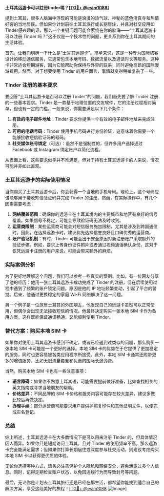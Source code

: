 **土耳其远游卡可以註冊tinder嗎？[[TG💪+ @esim1088](https://t.me/s/esim1088)]**

提到土耳其，很多人脑海中浮现的可能是浪漫的热气球、神秘的蓝色清真寺和热情好客的当地居民。但如果你计划前往土耳其旅行或长期居住，并且对社交应用如Tinder感兴趣的话，那么一个关键问题可能会萦绕在你的脑海——“土耳其远游卡可以注册 Tinder 吗？”这不仅是一个技术性的问题，更关系到你在土耳其期间的生活体验。

首先，让我们明确一下什么是“土耳其远游卡”。简单来说，这是一种专为国际旅客设计的移动通信服务，它通常包含本地号码、数据流量以及通话时长等服务。这种卡非常适合短期游客，因为它能帮助你保持与外界的联系，同时避免高昂的国际漫游费用。然而，对于想要使用 Tinder 的用户而言，事情就变得稍微复杂了一些。

### Tinder 注册的基本要求

要回答“土耳其远游卡是否可以注册 Tinder”的问题，我们首先要了解 Tinder 注册的一些基本要求。Tinder 是一款基于地理位置的交友软件，它的注册过程相对简单，但也有一定的门槛。一般来说，你需要满足以下几个条件：

1. **有效的电子邮件地址**：Tinder 要求你提供一个有效的电子邮件地址来完成注册。
2. **可用的电话号码**：Tinder 使用手机号码进行身份验证，这意味着你需要一个能够接收短信验证码的号码。
3. **社交媒体账号绑定**（可选）：虽然不是强制性的，但许多用户选择通过 Facebook 或 Instagram 绑定账户以简化流程。

从表面上看，这些要求似乎并不难满足，但对于持有土耳其远游卡的人来说，情况可能并非如此直观。

### 土耳其远游卡的实际使用情况

当你购买了土耳其远游卡后，你会获得一个当地的手机号码。理论上，这个号码应该能够用于接收短信验证码并完成 Tinder 的注册。然而，在实际操作中，有几个因素需要考虑：

1. **网络覆盖范围**：确保你的远游卡在土耳其境内的主要城市和地区有良好的信号覆盖。如果信号不稳定，可能会导致验证码无法及时收到。
2. **运营商限制**：某些运营商可能会对短信服务施加限制，尤其是涉及到跨国通信时。因此，在选择远游卡时，建议优先选择信誉良好且口碑优秀的运营商。
3. **账户验证机制**：有时，Tinder 可能会出于安全原因对新注册账户采取额外的验证步骤。例如，要求上传身份证件照片或者通过视频通话确认身份。这对于仅凭远游卡注册的用户来说，可能会带来额外的麻烦。

### 实际案例分析

为了更好地理解这个问题，我们可以参考一些真实的案例。比如，有一位网友分享了他的经历：他用一张土耳其远游卡成功完成了 Tinder 的注册，但在后续使用过程中遇到了频繁的账户锁定问题。原因是他的 IP 地址频繁变动，引起了平台的警觉。后来，他通过更换稳定的家庭 Wi-Fi 网络解决了这一问题。

另一个例子是一位旅居土耳其的外国朋友，他发现自己的远游卡虽然可以正常使用，但偶尔会出现无法接收短信的情况。他最终决定购买一张本地 SIM 卡作为备用方案，这样既能保证通讯畅通，又能顺利使用 Tinder。

### 替代方案：购买本地 SIM 卡

如果你对使用土耳其远游卡感到不确定，或者已经遇到过类似的问题，那么购买一张本地 SIM 卡可能是一个更好的选择。本地 SIM 卡的优势在于它提供了更加稳定的服务，同时也更容易被各类应用程序所接受。此外，本地 SIM 卡通常还附带更多的增值服务，比如无限流量套餐和优惠的国际长途资费。

当然，购买本地 SIM 卡也有一些注意事项：

- **语言障碍**：如果你不熟悉土耳其语，可能需要提前做好准备，比如查找相关的英文指南或寻求当地朋友的帮助。
- **价格差异**：不同品牌的 SIM 卡价格和服务内容可能存在较大差异，建议多做比较后再做决定。
- **办理手续**：部分运营商可能要求用户提供护照复印件和其他证明文件，以便完成实名登记。

### 总结

综上所述，土耳其远游卡在大多数情况下是可以用来注册 Tinder 的，但具体情况因人而异。如果你只是短期访问土耳其，且对 Tinder 的使用频率不高，那么远游卡完全能满足需求；但如果你打算长期居住或深度参与社交活动，则建议考虑购买本地 SIM 卡以获得更优质的体验。

无论你选择哪种方式，请务必注意保护个人隐私和网络安全，避免泄露过多个人信息。同时，记得定期检查账户状态，以免因违规行为而导致封号等问题。

最后，无论你是计划去土耳其旅行还是已经在那生活，都希望你能找到适合自己的解决方案，享受这段美好的旅程！[[TG💪+ @esim1088](https://t.me/s/esim1088) ![Image](https://i.postimg.cc/4NQfJmqS/Snipaste-2025-05-13-00-14-12.png)]